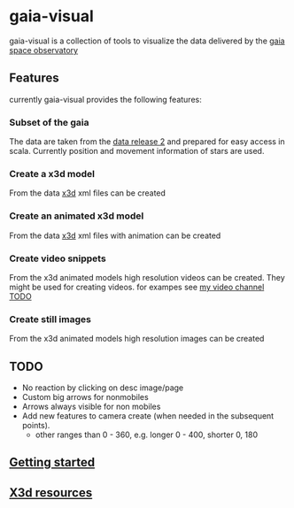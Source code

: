 # gaia-visual
gaia-visual is a collection of tools to visualize the data delivered by the
[gaia space observatory](https://en.wikipedia.org/wiki/Gaia_(spacecraft))


## Features
currently gaia-visual provides the following features:

### Subset of the gaia 
The data are taken from the [data release 2](https://www.cosmos.esa.int/web/gaia/data-release-2) and prepared
for easy access in scala. Currently position and movement information of stars are used.
### Create a x3d model
From the data [x3d](https://en.wikipedia.org/wiki/X3D) xml files can be created
### Create an animated x3d model
From the data [x3d](https://en.wikipedia.org/wiki/X3D) xml files with animation can be created
### Create video snippets
From the x3d animated models high resolution videos can be created. They might be used for
creating videos. for exampes see [my video channel TODO](https://www.youtube.com/channel/UC4FUfmBs-A-m3iCHTP3tHVw)
### Create still images
From the x3d animated models high resolution images can be created

## TODO
- No reaction by clicking on desc image/page
- Custom big arrows for nonmobiles
- Arrows always visible for non mobiles  
- Add new features to camera create (when needed in the subsequent points).
    - other ranges than 0 - 360, e.g. longer 0 - 400, shorter 0, 180


## [Getting started](src/main/doc/GettingStarted.md)

## [X3d resources](src/main/doc/X3dResources.md)